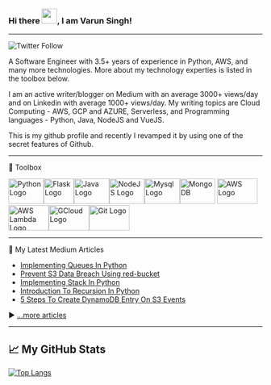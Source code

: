 ### Hi there <img src="https://raw.githubusercontent.com/MartinHeinz/MartinHeinz/master/wave.gif" width="30px">, I am Varun Singh!

---

![Twitter Follow](https://img.shields.io/twitter/follow/varunsh89?style=social)

A Software Engineer with 3.5+ years of experience in Python, AWS, and many more technologies. More about my technology experties is listed in the toolbox below.

I am an active writer/blogger on Medium with an average 3000+ views/day and on Linkedin with average 1000+ views/day. My writing topics are Cloud Computing - AWS, GCP and AZURE, Serverless, and Programming languages - Python, Java, NodeJS and VueJS.

This is my github profile and recently I revamped it by using one of the secret features of Github.

---

🧰 Toolbox

<img src="https://cdn.worldvectorlogo.com/logos/python-5.svg" alt="Python Logo" width="70" height="50"/><img src="https://cdn.worldvectorlogo.com/logos/flask.svg" alt="Flask Logo" width="60" height="50"/><img src="https://cdn.worldvectorlogo.com/logos/java-4.svg" alt="Java Logo" width="70" height="50"/><img src="https://cdn.worldvectorlogo.com/logos/nodejs-2.svg" alt="NodeJS Logo" width="70" height="50"/><img src="https://cdn.worldvectorlogo.com/logos/mysql-3.svg" alt="Mysql Logo" width="70" height="50"/><img src="https://cdn.worldvectorlogo.com/logos/mongodb-icon-1.svg" alt="MongoDB" width="70" height="50"/> <img src="https://cdn.worldvectorlogo.com/logos/aws-2.svg" alt="AWS Logo" width="80" height="50"/> <img src="https://cdn.worldvectorlogo.com/logos/aws-lambda-1.svg" alt="AWS Lambda Logo" width="80" height="50"/><img src="https://cdn.worldvectorlogo.com/logos/google-cloud-2.svg" alt="GCloud Logo" width="80" height="50"/><img src="https://cdn.worldvectorlogo.com/logos/github-icon.svg" alt="Git Logo" width="80" height="50"/>

---

📘 My Latest Medium Articles

<!-- BLOG-POST-LIST:START -->
- [Implementing Queues In Python](https://varun-singh-01.medium.com/implementing-queues-in-python-9868793a24b0?source=rss-9d07645b14c4------2)
- [Prevent S3 Data Breach Using red-bucket](https://aws.plainenglish.io/prevent-s3-data-breach-using-red-bucket-b5090fa47abf?source=rss-9d07645b14c4------2)
- [Implementing Stack In Python](https://varun-singh-01.medium.com/implementing-stack-in-python-250e5659e40b?source=rss-9d07645b14c4------2)
- [Introduction To Recursion In Python](https://varun-singh-01.medium.com/introduction-to-recursion-in-python-f3d0c656cc1?source=rss-9d07645b14c4------2)
- [5 Steps To Create DynamoDB Entry On S3 Events](https://varun-singh-01.medium.com/5-steps-to-create-dynamodb-entry-on-s3-events-5a521342412c?source=rss-9d07645b14c4------2)
<!-- BLOG-POST-LIST:END -->

▶ [...more articles](https://varun-singh-01.medium.com/)

---

## &#x1f4c8; My GitHub Stats

[![Top Langs](https://github-readme-stats.vercel.app/api/top-langs/?username=varun-singh-01&langs_count=5&exclude_repo=pandas&layout=compact&theme=radical)](https://github.com/anuraghazra/github-readme-stats) 
<!-- [![Varun's GitHub stats](https://github-readme-stats.vercel.app/api?username=varun-singh-01&count_private=true&hide=contribs,prs&show_icons=true&theme=radical)](https://github.com/anuraghazra/github-readme-stats) -->

